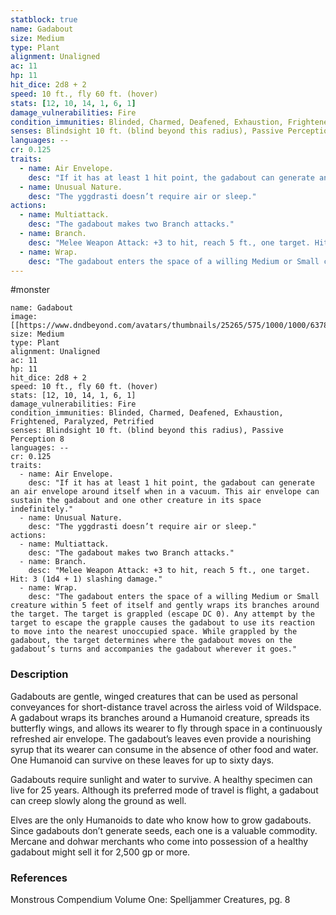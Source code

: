 ```yaml
---
statblock: true
name: Gadabout
size: Medium
type: Plant
alignment: Unaligned
ac: 11
hp: 11
hit_dice: 2d8 + 2
speed: 10 ft., fly 60 ft. (hover)
stats: [12, 10, 14, 1, 6, 1]
damage_vulnerabilities: Fire
condition_immunities: Blinded, Charmed, Deafened, Exhaustion, Frightened, Paralyzed, Petrified
senses: Blindsight 10 ft. (blind beyond this radius), Passive Perception 8
languages: --
cr: 0.125
traits:
  - name: Air Envelope.
    desc: "If it has at least 1 hit point, the gadabout can generate an air envelope around itself when in a vacuum. This air envelope can sustain the gadabout and one other creature in its space indefinitely."
  - name: Unusual Nature.
    desc: "The yggdrasti doesn’t require air or sleep."
actions:
  - name: Multiattack.
    desc: "The gadabout makes two Branch attacks."
  - name: Branch.
    desc: "Melee Weapon Attack: +3 to hit, reach 5 ft., one target. Hit: 3 (1d4 + 1) slashing damage."
  - name: Wrap.
    desc: "The gadabout enters the space of a willing Medium or Small creature within 5 feet of itself and gently wraps its branches around the target. The target is grappled (escape DC 0). Any attempt by the target to escape the grapple causes the gadabout to use its reaction to move into the nearest unoccupied space. While grappled by the gadabout, the target determines where the gadabout moves on the gadabout’s turns and accompanies the gadabout wherever it goes."
---
```

#monster 

```statblock
name: Gadabout
image: [[https://www.dndbeyond.com/avatars/thumbnails/25265/575/1000/1000/637861450553132951.jpeg]]
size: Medium
type: Plant
alignment: Unaligned
ac: 11
hp: 11
hit_dice: 2d8 + 2
speed: 10 ft., fly 60 ft. (hover)
stats: [12, 10, 14, 1, 6, 1]
damage_vulnerabilities: Fire
condition_immunities: Blinded, Charmed, Deafened, Exhaustion, Frightened, Paralyzed, Petrified
senses: Blindsight 10 ft. (blind beyond this radius), Passive Perception 8
languages: --
cr: 0.125
traits:
  - name: Air Envelope.
    desc: "If it has at least 1 hit point, the gadabout can generate an air envelope around itself when in a vacuum. This air envelope can sustain the gadabout and one other creature in its space indefinitely."
  - name: Unusual Nature.
    desc: "The yggdrasti doesn’t require air or sleep."
actions:
  - name: Multiattack.
    desc: "The gadabout makes two Branch attacks."
  - name: Branch.
    desc: "Melee Weapon Attack: +3 to hit, reach 5 ft., one target. Hit: 3 (1d4 + 1) slashing damage."
  - name: Wrap.
    desc: "The gadabout enters the space of a willing Medium or Small creature within 5 feet of itself and gently wraps its branches around the target. The target is grappled (escape DC 0). Any attempt by the target to escape the grapple causes the gadabout to use its reaction to move into the nearest unoccupied space. While grappled by the gadabout, the target determines where the gadabout moves on the gadabout’s turns and accompanies the gadabout wherever it goes."
```

### Description

Gadabouts are gentle, winged creatures that can be used as personal conveyances for short-distance travel across the airless void of Wildspace. A gadabout wraps its branches around a Humanoid creature, spreads its butterfly wings, and allows its wearer to fly through space in a continuously refreshed air envelope. The gadabout’s leaves even provide a nourishing syrup that its wearer can consume in the absence of other food and water. One Humanoid can survive on these leaves for up to sixty days.

Gadabouts require sunlight and water to survive. A healthy specimen can live for 25 years. Although its preferred mode of travel is flight, a gadabout can creep slowly along the ground as well.

Elves are the only Humanoids to date who know how to grow gadabouts. Since gadabouts don’t generate seeds, each one is a valuable commodity. Mercane and dohwar merchants who come into possession of a healthy gadabout might sell it for 2,500 gp or more.

### References

Monstrous Compendium Volume One: Spelljammer Creatures, pg. 8